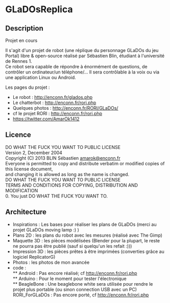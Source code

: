 GLaDOsReplica
=============

Description
-----------
Projet en cours  
  
Il s'agit d'un projet de robot (une réplique du personnage GLaDOs du jeu Portal) libre & open-source réalisé par Sébastien Blin, étudiant à l'université de Rennes 1.  
Ce robot sera capable de répondre à énormément de questions, de contrôler un ordinateur/un téléphone/... Il sera contrôlable à la voix ou via une application Linux ou Android.  
  
Les pages du projet :  
* Le robot : http://enconn.fr/glados.php
* Le chatterbot : http://enconn.fr/rori.php
* Quelques photos : http://enconn.fr/RORI/GLaDOs/
* cf le projet RORI : http://enconn.fr/rori.php
* https://twitter.com/AmarOk1412

Licence
-------
DO WHAT THE FUCK YOU WANT TO PUBLIC LICENSE  
Version 2, December 2004  
Copyright (C) 2013 BLIN Sébastien <amarok@enconn.fr>  
Everyone is permitted to copy and distribute verbatim or modified copies of this license document,  
and changing it is allowed as long as the name is changed.  
DO WHAT THE FUCK YOU WANT TO PUBLIC LICENSE  
TERMS AND CONDITIONS FOR COPYING, DISTRIBUTION AND MODIFICATION  
0. You just DO WHAT THE FUCK YOU WANT TO.  


Architecture
------------
* Inspirations : Les bases pour réaliser les plans de GLaDOs (merci au projet GLaDOs moving lamp :) )
* Plans 2D : les plans du robot avec les mesures (réalisé avec The Gimp)
* Maquette 3D : les pièces modélisées (Blender pour la plupart, le reste ne pourra pas être publié (sauf si quelqu'un les refait :)))
* Impression 3D : les pièces prêtes à être imprimées (converties grâce au logiciel ReplicatorG)
* Photos : les photos de mon avancée
* code :  
** Android : Pas encore réalisé; cf http://enconn.fr/rori.php  
** Arduino : Pour le moment pour tester l'électronique  
** BeagleBone : Une beaglebone white sera utilisée pour rendre le projet plus portable (ou sinon connection USB avec un PC)
    RORI_ForGLaDOs : Pas encore porté, cf http://enconn.fr/rori.php  
